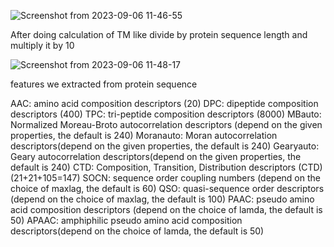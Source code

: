 ![Screenshot from 2023-09-06 11-46-55](https://github.com/Growdeatechnology/Tm_prediction/assets/72397529/04c1e41d-9290-4ec9-b5bf-1bfad8c19a91)

After doing calculation of TM like divide by protein sequence length and multiply it by 10

![Screenshot from 2023-09-06 11-48-17](https://github.com/Growdeatechnology/Tm_prediction/assets/72397529/0cdd45dd-f66d-448e-b976-56cdf6de1cad)

features we extracted from protein sequence 

AAC: amino acid composition descriptors (20)
DPC: dipeptide composition descriptors (400)
TPC: tri-peptide composition descriptors (8000)
MBauto: Normalized Moreau-Broto autocorrelation descriptors (depend on the given properties, the default is 240)
Moranauto: Moran autocorrelation descriptors(depend on the given properties, the default is 240)
Gearyauto: Geary autocorrelation descriptors(depend on the given properties, the default is 240)
CTD: Composition, Transition, Distribution descriptors (CTD) (21+21+105=147)
SOCN: sequence order coupling numbers (depend on the choice of maxlag, the default is 60)
QSO: quasi-sequence order descriptors (depend on the choice of maxlag, the default is 100)
PAAC: pseudo amino acid composition descriptors (depend on the choice of lamda, the default is 50)
APAAC: amphiphilic pseudo amino acid composition descriptors(depend on the choice of lamda, the default is 50)
